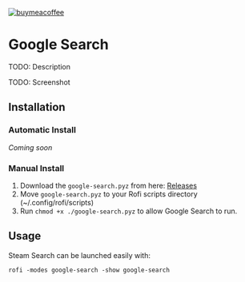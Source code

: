[![buymeacoffee](https://img.shields.io/badge/buy%20me%20a%20coffee-yellow.svg?style=flat-square&logo=buymeacoffee&logoColor=000)](https://www.buymeacoffee.com/garulf)


# Google Search 

TODO: Description

TODO: Screenshot

## Installation

### Automatic Install

*Coming soon*

### Manual Install

1. Download the `google-search.pyz` from here: [Releases](https://github.com/Garulf/google-Search-rofi/releases)
2. Move `google-search.pyz` to your Rofi scripts directory (~/.config/rofi/scripts)
3. Run `chmod +x ./google-search.pyz` to allow Google Search to run.

## Usage

Steam Search can be launched easily with:
```
rofi -modes google-search -show google-search
```
